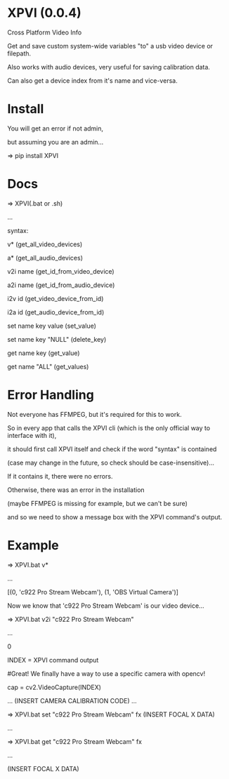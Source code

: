 # XPVI (0.0.4)

 Cross Platform Video Info

Get and save custom system-wide variables "to" a usb video device or filepath.

Also works with audio devices, very useful for saving calibration data.

Can also get a device index from it's name and vice-versa.

# Install

You will get an error if not admin,

but assuming you are an admin...

 => pip install XPVI

# Docs

 => XPVI(.bat or .sh)

...

syntax:

v* (get_all_video_devices)

a* (get_all_audio_devices)

v2i name (get_id_from_video_device)

a2i name (get_id_from_audio_device)

i2v id (get_video_device_from_id)

i2a id (get_audio_device_from_id)

set name key value (set_value)

set name key "NULL" (delete_key)

get name key (get_value)

get name "ALL" (get_values)

# Error Handling

 Not everyone has FFMPEG, but it's required for this to work.

So in every app that calls the XPVI cli (which is the only official way to interface with it),

it should first call XPVI itself and check if the word "syntax" is contained 

(case may change in the future, so check should be case-insensitive)...

If it contains it, there were no errors.

Otherwise, there was an error in the installation 

(maybe FFMPEG is missing for example, but we can't be sure)

and so we need to show a message box with the XPVI command's output.

# Example

 => XPVI.bat v*

...

[(0, 'c922 Pro Stream Webcam'), (1, 'OBS Virtual Camera')]

Now we know that 'c922 Pro Stream Webcam' is our video device...

=> XPVI.bat v2i "c922 Pro Stream Webcam"

...

0

INDEX = XPVI command output

#Great! We finally have a way to use a specific camera with opencv!

cap = cv2.VideoCapture(INDEX) 

... (INSERT CAMERA CALIBRATION CODE) ...

=> XPVI.bat set "c922 Pro Stream Webcam" fx (INSERT FOCAL X DATA)

...

=> XPVI.bat get "c922 Pro Stream Webcam" fx

...

(INSERT FOCAL X DATA)
